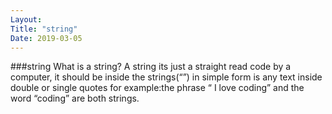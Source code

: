 ```yaml
---
Layout: 
Title: "string"
Date: 2019-03-05
--- 
```

###string
What is a string? 
A string its just a straight read code by a computer, it should be inside the strings(“”)
in simple form is any text inside double or single quotes
for example:the phrase “ I love coding” and the word “coding” are both strings.